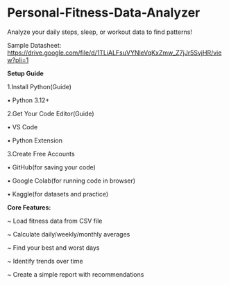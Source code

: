 # Personal-Fitness-Data-Analyzer
Analyze your daily steps, sleep, or workout data to find patterns!

Sample Datasheet: https://drive.google.com/file/d/1TLiALFsuVYNleVqKxZmw_Z7jJr5SvjHR/view?pli=1



**Setup Guide**

1.Install Python(Guide)

• Python 3.12+

2.Get Your Code Editor(Guide)

• VS Code

• Python Extension

3.Create Free Accounts

• GitHub(for saving your code)

• Google Colab(for running code in browser)

• Kaggle(for datasets and practice)

**Core Features:**

~ Load fitness data from CSV file

~ Calculate daily/weekly/monthly averages

~ Find your best and worst days

~ Identify trends over time

~ Create a simple report with recommendations
